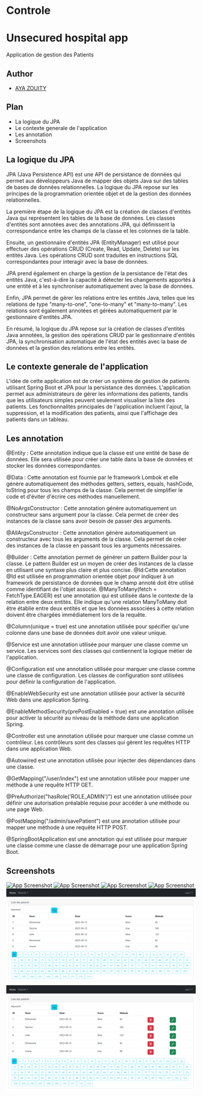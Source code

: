 # Controle
# Unsecured hospital app
Application de gestion des Patients
## Author

- [AYA ZOUITY ](https://github.com/Ayaytiuoz/Controle.git)
## Plan
- La logique du JPA
- Le contexte generale de l'application
- Les annotation
- Screenshots
## La logique du JPA
JPA (Java Persistence API) est une API de persistance de données qui permet aux développeurs Java de mapper des objets Java sur des tables de bases de données relationnelles. La logique du JPA repose sur les principes de la programmation orientée objet et de la gestion des données relationnelles.

La première étape de la logique du JPA est la création de classes d'entités Java qui représentent les tables de la base de données. Les classes d'entités sont annotées avec des annotations JPA, qui définissent la correspondance entre les champs de la classe et les colonnes de la table.

Ensuite, un gestionnaire d'entités JPA (EntityManager) est utilisé pour effectuer des opérations CRUD (Create, Read, Update, Delete) sur les entités Java. Les opérations CRUD sont traduites en instructions SQL correspondantes pour interagir avec la base de données.

JPA prend également en charge la gestion de la persistance de l'état des entités Java, c'est-à-dire la capacité à détecter les changements apportés à une entité et à les synchroniser automatiquement avec la base de données.

Enfin, JPA permet de gérer les relations entre les entités Java, telles que les relations de type "many-to-one", "one-to-many" et "many-to-many". Les relations sont également annotées et gérées automatiquement par le gestionnaire d'entités JPA.

En résumé, la logique du JPA repose sur la création de classes d'entités Java annotées, la gestion des opérations CRUD par le gestionnaire d'entités JPA, la synchronisation automatique de l'état des entités avec la base de données et la gestion des relations entre les entités.
## Le contexte generale de l'application
L'idée de cette application est de créer un système de gestion de patients utilisant Spring Boot et JPA pour la persistance des données. L'application permet aux administrateurs de gérer les informations des patients, tandis que les utilisateurs simples peuvent seulement visualiser la liste des patients. Les fonctionnalités principales de l'application incluent l'ajout, la suppression, et la modification des patients, ainsi que l'affichage des patients dans un tableau.
## Les annotation
@Entity : Cette annotation indique que la classe est une entité de base de données. Elle sera utilisée pour créer une table dans la base de données et stocker les données correspondantes.

@Data : Cette annotation est fournie par le framework Lombok et elle génère automatiquement des méthodes getters, setters, equals, hashCode, toString pour tous les champs de la classe. Cela permet de simplifier le code et d'éviter d'écrire ces méthodes manuellement.

@NoArgsConstructor : Cette annotation génère automatiquement un constructeur sans argument pour la classe. Cela permet de créer des instances de la classe sans avoir besoin de passer des arguments.

@AllArgsConstructor : Cette annotation génère automatiquement un constructeur avec tous les arguments de la classe. Cela permet de créer des instances de la classe en passant tous les arguments nécessaires.

@Builder : Cette annotation permet de générer un pattern Builder pour la classe. Le pattern Builder est un moyen de créer des instances de la classe en utilisant une syntaxe plus claire et plus concise.
@Id:Cette annotation @Id est utilisée en programmation orientée objet pour indiquer à un framework de persistance de données que le champ annoté doit être utilisé comme identifiant de l'objet associé.
@ManyToMany(fetch = FetchType.EAGER) est une annotation qui est utilisée dans le contexte de la relation entre deux entités. Elle indique qu'une relation ManyToMany doit être établie entre deux entités et que les données associées à cette relation doivent être chargées immédiatement lors de la requête.

@Column(unique = true) est une annotation utilisée pour spécifier qu'une colonne dans une base de données doit avoir une valeur unique.

@Service est une annotation utilisée pour marquer une classe comme un service. Les services sont des classes qui contiennent la logique métier de l'application.

@Configuration est une annotation utilisée pour marquer une classe comme une classe de configuration. Les classes de configuration sont utilisées pour définir la configuration de l'application.

@EnableWebSecurity est une annotation utilisée pour activer la sécurité Web dans une application Spring.

@EnableMethodSecurity(prePostEnabled = true) est une annotation utilisée pour activer la sécurité au niveau de la méthode dans une application Spring.

@Controller est une annotation utilisée pour marquer une classe comme un contrôleur. Les contrôleurs sont des classes qui gèrent les requêtes HTTP dans une application Web.

@Autowired est une annotation utilisée pour injecter des dépendances dans une classe.

@GetMapping("/user/index") est une annotation utilisée pour mapper une méthode à une requête HTTP GET.

@PreAuthorize("hasRole('ROLE_ADMIN')") est une annotation utilisée pour définir une autorisation préalable requise pour accéder à une méthode ou une page Web.

@PostMapping("/admin/savePatient") est une annotation utilisée pour mapper une méthode à une requête HTTP POST.

@SpringBootApplication est une annotation qui est utilisée pour marquer une classe comme une classe de démarrage pour une application Spring Boot.

## Screenshots
![App Screenshot](/image/Capture%20d'écran%202023-04-29%20002212.png)
![App Screenshot](/image/Capture%20d'écran%202023-04-29%20002346.png)
![App Screenshot](/image/Capture%20d'écran%202023-04-29%20002409.png)
![App Screenshot](/image/Capture%20d'écran%202023-04-29%20002439.png)
![App Screenshot](/image/Patients-Patiens.png)
![App Screenshot](/image/Patients-Patients.png)